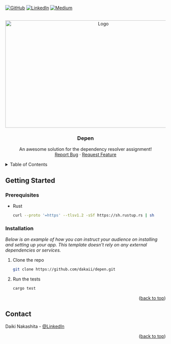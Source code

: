 <a name="readme-top"></a>
[![GitHub][github-shield]][github-url]
[![LinkedIn][linkedin-shield]][linkedin-url]
[![Medium][medium-shield]][medium-url]

<!-- PROJECT LOGO -->
<br />
<div align="center">
  <a href="https://github.com/dakaii/depen">
    <img src="https://sp-ao.shortpixel.ai/client/to_auto,q_glossy,ret_img,w_1500/https://boardroom.tv/wp-content/uploads/2023/02/PUMA-NFT-75-Anniversary.jpg" alt="Logo" width="600" height="338">
  </a>

  <h3 align="center">Depen</h3>

  <p align="center">
    An awesome solution for the dependency resolver assignment! 
    <br />
    <a href="https://github.com/dakaii/depen/issues">Report Bug</a>
    ·
    <a href="https://github.com/dakaii/depen/issues">Request Feature</a>
  </p>
</div>

<!-- TABLE OF CONTENTS -->
<details>
  <summary>Table of Contents</summary>
  <ol>
    <li>
      <a href="#getting-started">Getting Started</a>
      <ul>
        <li><a href="#prerequisites">Prerequisites</a></li>
        <li><a href="#installation">Installation</a></li>
      </ul>
    </li>
    <li><a href="#contact">Contact</a></li>
  </ol>
</details>

<!-- GETTING STARTED -->

## Getting Started

### Prerequisites

- Rust
  ```sh
  curl --proto '=https' --tlsv1.2 -sSf https://sh.rustup.rs | sh
  ```

### Installation

_Below is an example of how you can instruct your audience on installing and setting up your app. This template doesn't rely on any external dependencies or services._

1. Clone the repo
   ```sh
   git clone https://github.com/dakaii/depen.git
   ```
2. Run the tests
   ```sh
   cargo test
   ```

<p align="right">(<a href="#readme-top">back to top</a>)</p>

<!-- CONTACT -->

## Contact

Daiki Nakashita - [@LinkedIn](https://www.linkedin.com/in/daikinakashita/)

<p align="right">(<a href="#readme-top">back to top</a>)</p>

[linkedin-shield]: https://img.shields.io/badge/LinkedIn-0077B5?style=for-the-badge&logo=linkedin&logoColor=white
[linkedin-url]: https://www.linkedin.com/in/daikinakashita/
[github-shield]: https://img.shields.io/badge/GitHub-100000?style=for-the-badge&logo=github&logoColor=white
[github-url]: https://github.com/dakaii/
[medium-shield]: https://img.shields.io/badge/Medium-12100E?style=for-the-badge&logo=medium&logoColor=white
[medium-url]: https://dakaii.medium.com/

